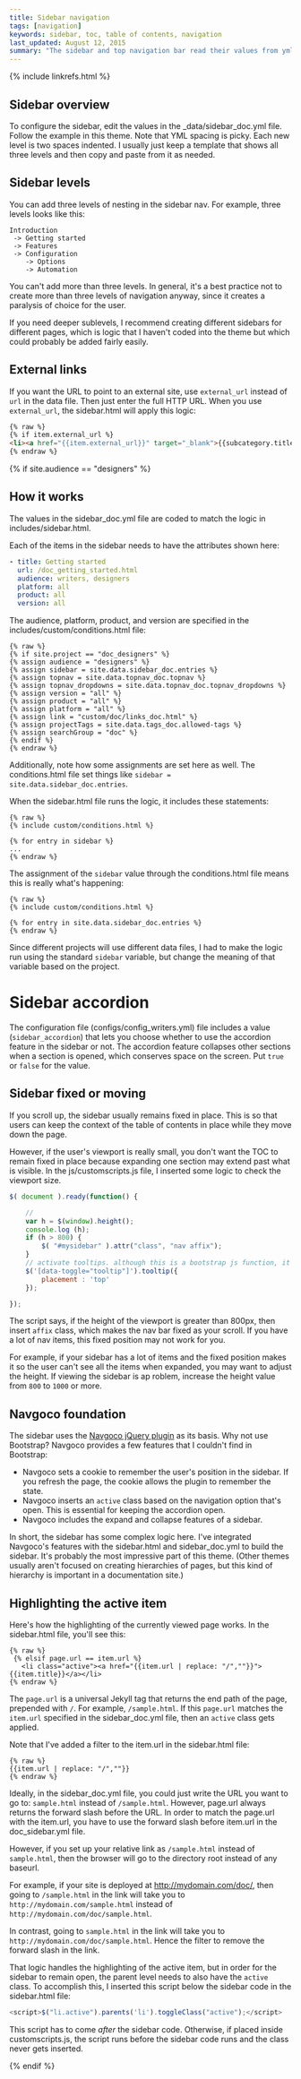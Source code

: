 ```yaml
---
title: Sidebar navigation
tags: [navigation]
keywords: sidebar, toc, table of contents, navigation
last_updated: August 12, 2015
summary: "The sidebar and top navigation bar read their values from yml files. The navigation components are one of the most unique parts of this theme, since the navigation components are only included if they meet all of the product, audience, version, etc., values as specified in the project settings."
---
```

{% include linkrefs.html %} 

## Sidebar overview

To configure the sidebar, edit the values in the \_data/sidebar_doc.yml file. Follow the example  in this theme. Note that YML spacing is picky. Each new level is two spaces indented. I usually just keep a template that shows all three levels and then copy and paste from it as needed.

## Sidebar levels

You can add three levels of nesting in the sidebar nav. For example, three levels looks like this:

```
Introduction
 -> Getting started
 -> Features
 -> Configuration 
	-> Options
	-> Automation
```

You can't add more than three levels. In general, it's a best practice not to create more than three levels of navigation anyway, since it creates a paralysis of choice for the user.

If you need deeper sublevels, I recommend creating different sidebars for different pages, which is logic that I haven't coded into the theme but which could probably be added fairly easily.

## External links

If you want the URL to point to an external site, use `external_url` instead of `url` in the data file. Then just enter the full HTTP URL. When you use `external_url`, the sidebar.html will apply this logic:

```html
{% raw %}
{% if item.external_url %}
<li><a href="{{item.external_url}}" target="_blank">{{subcategory.title}}</a></li>
{% endraw %}
```             

{% if site.audience == "designers" %}
## How it works
The values in the sidebar_doc.yml file are coded to match the logic in includes/sidebar.html. 

Each of the items in the sidebar needs to have the attributes shown here:

```yaml
- title: Getting started
  url: /doc_getting_started.html
  audience: writers, designers
  platform: all
  product: all
  version: all
```

The audience, platform, product, and version are specified in the includes/custom/conditions.html file:

```liquid
{% raw %}
{% if site.project == "doc_designers" %}
{% assign audience = "designers" %}
{% assign sidebar = site.data.sidebar_doc.entries %}
{% assign topnav = site.data.topnav_doc.topnav %}
{% assign topnav_dropdowns = site.data.topnav_doc.topnav_dropdowns %}
{% assign version = "all" %}
{% assign product = "all" %}
{% assign platform = "all" %}
{% assign link = "custom/doc/links_doc.html" %}
{% assign projectTags = site.data.tags_doc.allowed-tags %}
{% assign searchGroup = "doc" %}
{% endif %}
{% endraw %}
```

Additionally, note how some assignments are set here as well. The conditions.html file set things like `sidebar = site.data.sidebar_doc.entries`. 

When the sidebar.html file runs the logic, it includes these statements: 

```liquid
{% raw %}
{% include custom/conditions.html %}

{% for entry in sidebar %}
...
{% endraw %}
```

The assignment of the `sidebar` value through the conditions.html file means this is really what's happening:


```liquid
{% raw %}
{% include custom/conditions.html %}

{% for entry in site.data.sidebar_doc.entries %}
{% endraw %}
```

Since different projects will use different data files, I had to make the logic run using the standard `sidebar` variable, but change the meaning of that variable based on the project.

# Sidebar accordion
The configuration file (configs/config_writers.yml) file includes a value (`sidebar_accordion`) that lets you choose whether to use the accordion feature in the sidebar or not. The accordion feature collapses other sections when a section is opened, which conserves space on the screen. Put `true` or `false` for the value.

## Sidebar fixed or moving

If you scroll up, the sidebar usually remains fixed in place. This is so that users can keep the context of the table of contents in place while they move down the page.

However, if the user's viewport is really small, you don't want the TOC to remain fixed in place because expanding one section may extend past what is visible. In the js/customscripts.js file, I inserted some logic to check the viewport size. 

```js
$( document ).ready(function() {

    //
    var h = $(window).height();
    console.log (h);
    if (h > 800) {
        $( "#mysidebar" ).attr("class", "nav affix");
    }
    // activate tooltips. although this is a bootstrap js function, it must be activated this way in your theme.
    $('[data-toggle="tooltip"]').tooltip({
        placement : 'top'
    });

});
```

The script says, if the height of the viewport is greater than 800px, then insert `affix` class, which makes the nav bar fixed as your scroll. If you have a lot of nav items, this fixed position may not work for you.

For example, if your sidebar has a lot of items and the fixed position makes it so the user can't see all the items when expanded, you may want to adjust the height. If viewing the sidebar is ap roblem, increase the height value from `800` to `1000` or more.

## Navgoco foundation

The sidebar uses the [Navgoco jQuery plugin](https://github.com/tefra/navgoco) as its basis. Why not use Bootstrap? Navgoco provides a few features that I couldn't find in Bootstrap:

* Navgoco sets a cookie to remember the user's position in the sidebar. If you refresh the page, the cookie allows the plugin to remember the state.
* Navgoco inserts an `active` class based on the navigation option that's open. This is essential for keeping the accordion open.
* Navgoco includes the expand and collapse features of a sidebar.

In short, the sidebar has some complex logic here. I've integrated Navgoco's features with the sidebar.html and sidebar_doc.yml to build the sidebar. It's probably the most impressive part of this theme. (Other themes usually aren't focused on creating hierarchies of pages, but this kind of hierarchy is important in a documentation site.)

## Highlighting the active item

Here's how the highlighting of the currently viewed page works. In the sidebar.html file, you'll see this:

```liquid
{% raw %}
 {% elsif page.url == item.url %}
   <li class="active"><a href="{{item.url | replace: "/",""}}">{{item.title}}</a></li>
{% endraw %}
```
                   
The `page.url` is a universal Jekyll tag that returns the end path of the page, prepended with `/`. For example, `/sample.html`. If this `page.url` matches the `item.url` specified in the sidebar_doc.yml file, then an `active` class gets applied.

Note that I've added a filter to the item.url in the sidebar.html file: 

```liquid
{% raw %}
{{item.url | replace: "/",""}}
{% endraw %}
```

Ideally, in the sidebar_doc.yml file, you could just write the URL you want to go to: `sample.html` instead of `/sample.html`. However, page.url always returns the forward slash before the URL. In order to match the page.url with the item.url, you have to use the forward slash before item.url in the doc_sidebar.yml file. 

However, if you set up your relative link as `/sample.html` instead of `sample.html`, then the browser will go to the directory root instead of any baseurl.

For example, if your site is deployed at http://mydomain.com/doc/, then going to `/sample.html` in the link will take you to `http://mydomain.com/sample.html` instead of `http://mydomain.com/doc/sample.html`.

In contrast, going to `sample.html` in the link will take you to `http://mydomain.com/doc/sample.html`. Hence the filter to remove the forward slash in the link.

That logic handles the highlighting of the active item, but in order for the sidebar to remain open, the parent level needs to also have the `active` class. To accomplish this, I inserted this script below the sidebar code in the sidebar.html file:

```js
<script>$("li.active").parents('li').toggleClass("active");</script>
```

This script has to come *after* the sidebar code. Otherwise, if placed inside customscripts.js, the script runs before the sidebar code runs and the class never gets inserted.

{% endif %}
